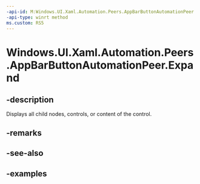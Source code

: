 ```yaml
---
-api-id: M:Windows.UI.Xaml.Automation.Peers.AppBarButtonAutomationPeer.Expand
-api-type: winrt method
ms.custom: RS5
---
```


<!-- Method syntax.
public void AppBarButtonAutomationPeer.Expand()
-->

# Windows.UI.Xaml.Automation.Peers.AppBarButtonAutomationPeer.Expand

## -description

Displays all child nodes, controls, or content of the control.

## -remarks

## -see-also

## -examples
